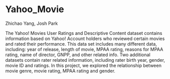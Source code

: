 # Yahoo_Movie

Zhichao Yang, Josh Park

The Yahoo! Movies User Ratings and Descriptive Content dataset contains information based on
Yahoo! Account holders who reviewed certain movies and rated their performance. This data set
includes many different data, including: year of release, length of movie, MPAA rating, reasons for
MPAA rating, name of director, GNPP, and other related info. Two additional datasets contain rater
related information, including rater birth year, gender, movie ID and ratings. In this project, we
explored the relationship between movie genre, movie rating, MPAA rating and gender.
